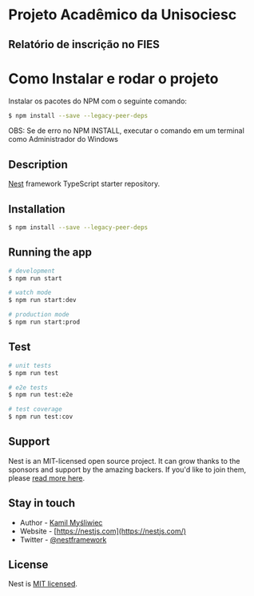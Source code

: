 # Projeto Acadêmico da Unisociesc

## Relatório de inscrição no FIES

# Como Instalar e rodar o projeto

Instalar os pacotes do NPM com o seguinte comando:

```bash
$ npm install --save --legacy-peer-deps
```

OBS: Se de erro no NPM INSTALL, executar o comando em um terminal como Administrador do Windows

## Description

[Nest](https://github.com/nestjs/nest) framework TypeScript starter repository.

## Installation

```bash
$ npm install --save --legacy-peer-deps
```

## Running the app

```bash
# development
$ npm run start

# watch mode
$ npm run start:dev

# production mode
$ npm run start:prod
```

## Test

```bash
# unit tests
$ npm run test

# e2e tests
$ npm run test:e2e

# test coverage
$ npm run test:cov
```

## Support

Nest is an MIT-licensed open source project. It can grow thanks to the sponsors and support by the amazing backers. If you'd like to join them, please [read more here](https://docs.nestjs.com/support).

## Stay in touch

- Author - [Kamil Myśliwiec](https://kamilmysliwiec.com)
- Website - [https://nestjs.com](https://nestjs.com/)
- Twitter - [@nestframework](https://twitter.com/nestframework)

## License

Nest is [MIT licensed](LICENSE).
